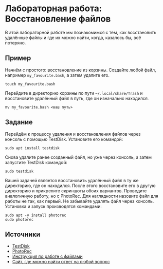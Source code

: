 # Лабораторная работа: Восстановление файлов

В этой лабораторной работе мы познакомимся с тем, как восстановить удалённые файлы и где их можно найти, когда, казалось бы, всё потеряно.

## Пример

Начнём с простого: восстановление из корзины. Создайте любой файл, например `my_favourite.bash`, а затем удалите его.
```
touch my_favourite.bash
```
Перейдите в директорию корзины по пути `~/.local/share/Trash` и восстановите удалённый файл в путь, где он изначально находился.
```
mv my_favourite.bash <ваш путь>
```

## Задание

Перейдём к процессу удаления и восстановления файлов через консоль с помощью TestDisk. Установите его командой:
```
sudo apt install testdisk
```
Снова удалите ранее созданный файл, но уже через консоль, а затем запустите TestDisk командой:
```
sudo testdisk
```
Вашей задачей является восстановить удалённый файл в ту же директорию, где он находился. После этого восстановите его в другую директорию и прикрепите скриншоты обоих вариантов.
Проведите аналогичную работу, но с PhotoRec. Для наглядности назовите файл для работы не так, как первый. Не забывайте удалять файл через консоль. Установка и запуск производятся командами:
```
sudo apt -y install photorec
sudo photorec
```

## Источники

- [TestDisk](https://www.cgsecurity.org/wiki/TestDisk_RU)
- [PhotoRec](https://www.cgsecurity.org/wiki/PhotoRec_RU)
- [Инструкция по работе с файлами](https://selectel.ru/blog/tutorials/files-and-directories-in-linux/)
- [Сайт, где можно найти ответ на любой вопрос](https://stackoverflow.com)
